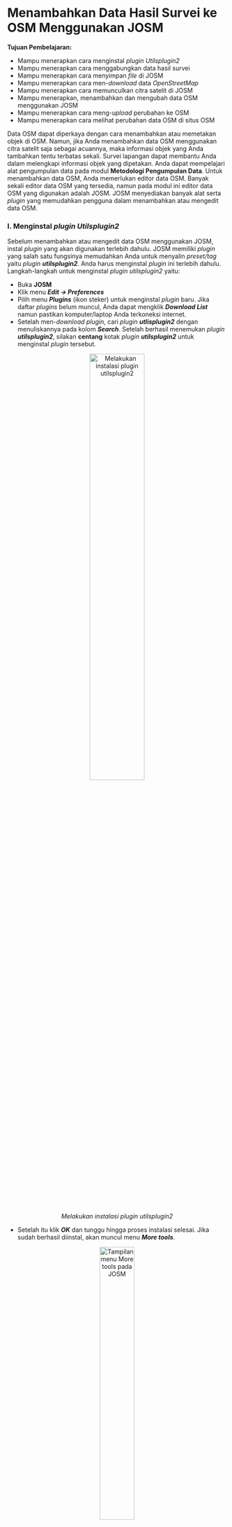 ﻿# **Menambahkan Data Hasil Survei ke OSM Menggunakan JOSM**

**Tujuan Pembelajaran:**



*   Mampu menerapkan cara menginstal _plugin Utilsplugin2_
*   Mampu menerapkan cara menggabungkan data hasil survei
*   Mampu menerapkan cara menyimpan _file_ di JOSM
*   Mampu menerapkan cara men-_download_ data _OpenStreetMap_
*   Mampu menerapkan cara memunculkan citra satelit di JOSM
*   Mampu menerapkan, menambahkan dan mengubah data OSM menggunakan JOSM
*   Mampu menerapkan cara meng-_upload_ perubahan ke OSM
*   Mampu menerapkan cara melihat perubahan data OSM di situs OSM

Data OSM dapat diperkaya dengan cara menambahkan atau memetakan objek di OSM. Namun, jika Anda menambahkan data OSM menggunakan citra satelit saja sebagai acuannya, maka informasi objek yang Anda tambahkan tentu terbatas sekali. Survei lapangan dapat membantu Anda dalam melengkapi informasi objek yang dipetakan. Anda dapat mempelajari alat pengumpulan data pada modul **Metodologi Pengumpulan Data**. Untuk menambahkan data OSM, Anda memerlukan editor data OSM. Banyak sekali editor data OSM yang tersedia, namun pada modul ini editor data OSM yang digunakan adalah JOSM. JOSM menyediakan banyak alat serta _plugin_ yang memudahkan pengguna dalam menambahkan atau mengedit data OSM.

### **I. Menginstal _plugin Utilsplugin2_**

Sebelum menambahkan atau mengedit data OSM menggunakan JOSM, instal _plugin_ yang akan digunakan terlebih dahulu. JOSM memiliki _plugin_ yang salah satu fungsinya memudahkan Anda untuk menyalin _preset/tag_ yaitu _plugin_ _**utilsplugin2**_. Anda harus menginstal _plugin_ ini terlebih dahulu. Langkah-langkah untuk menginstal _plugin utilsplugin2_ yaitu:

*   Buka **JOSM**
*   Klik menu **_Edit → Preferences_**
*   Pilih menu **_Plugins_** (ikon steker) untuk menginstal _plugin_ baru. Jika daftar _plugins_ belum muncul, Anda dapat mengklik **_Download List_** namun pastikan komputer/laptop Anda terkoneksi internet.
*   Setelah men-_download plugin_, cari _plugin **utlisplugin2**_ dengan menuliskannya pada kolom **_Search_**. Setelah berhasil menemukan _plugin **utilsplugin2**_, silakan **centang** kotak _plugin **utilsplugin2**_ untuk menginstal _plugin_ tersebut.

<p align="center">
<img width=50% src="../images/0501_utilsplugin.png" alt="Melakukan instalasi plugin utilsplugin2" title="Melakukan instalasi plugin utilsplugin2">
</p>

<p align="center"><i>Melakukan instalasi plugin utilsplugin2</i></p>

*   Setelah itu klik **_OK_** dan tunggu hingga proses instalasi selesai. Jika sudah berhasil diinstal, akan muncul menu **_More tools_**.

<p align="center">
<img width= 40% src="../images/0502_menu_more_tools.png" alt="Tampilan menu More tools pada JOSM" title="Tampilan menu More tools pada JOSM">
</p>

<p align="center"><i>Tampilan menu More tools pada JOSM</i></p>

>Catatan :
Terkadang JOSM meminta Anda untuk melakukan _Restart_ setelah melakukan instalasi _plugin_ baru untuk mengaplikasikan _plugin_ yang baru saja diinstal. Namun, tidak semua _plugin_ membutuhkan _Restart_ untuk dapat digunakan setelah instalasi.

### **II. Menggabungkan Data Survei**

Jika Anda sudah melakukan survei menggunakan alat pengumpulan data seperti _ODK Collect_ dan _OpenMapKit_, Anda dapat menggunakan data hasil survei tersebut sebagai acuan menambahkan informasi objek di OSM. Data hasil survei yang didapatkan dari _ODK Collect_ dan _OpenMapKit_ formatnya adalah _.osm_. Banyaknya _file .osm_ hasil survei dari _ODK Collect_ dan _OpenMapKit_ sama dengan banyaknya objek yang disurvei karena informasi satu objek disimpan pada satu _file .osm_. Untuk memudahkan Anda menggunakan data hasil survei untuk menambahkan informasi objek, gabungkan seluruh _file .osm_ dengan cara:



*   Arahkan **_File Explorer_** ke direktori tempat penyimpanan _file_ hasil survei dari **_ODK Collect_** dan _**OpenMapKit**_.

<p align="center">
<img width=70% src="../images/0503_direktori_file_odk.png" alt="Direktori penyimpanan file hasil survei menggunakan ODK Collect" title="Tampilan direktori penyimpanan file hasil survei menggunakan ODK Collect">
</p>

<p align="center"><i>Tampilan direktori penyimpanan file hasil survei menggunakan ODK Collect</i></p>

*   Cari semua _file .osm_ dengan cara ketikkan **osm** pada kolom _**Search**_. Pilih semua _file .osm_ dari hasil pencarian.

<p align="center">
<img width=60% src="../images/0504_pencarian_direktori.png" alt="Tampilan hasil pencarian pada direktori penyimpanan file hasil survei" title="Tampilan hasil pencarian pada direktori penyimpanan file hasil survei">
</p>

<p align="center"><i>Tampilan hasil pencarian pada direktori penyimpanan file hasil survei</i></p>

*   Tarik semua _file .osm_ yang sudah dipilih ke **JOSM**.

<p align="center">
<img width=40% src="../images/0505_layer_josm.png" alt="Tampilan layer setelah dimasukkan data hasil survei menggunakan ODK dan OMK" title="Tampilan layer setelah dimasukkan data hasil survei menggunakan ODK dan OMK">
</p>

<p align="center"><i>Tampilan layer setelah dimasukkan data hasil survei menggunakan ODK dan OMK</i></p>

*   Pilih semua _layer file_ hasil survei dengan cara **pilih _layer_ hasil survei yang paling atas, tekan _Shift_, pilih _layer_ hasil survei yang paling bawah**
*   **Klik kanan pada _layer_ hasil survei**, lalu klik **_Merge_**. Setelah itu muncul jendela **_Select target layer_**, Anda tidak perlu mengubah target _layer_ nya lalu klik **_Merge_**.

<p align="center">
<img width=70% src="../images/0506_merge_layer.png" alt="Menggabungkan layer hasil survei" title="Menggabungkan layer hasil survei">
</p>

<p align="center"><i>Menggabungkan layer hasil survei</i></p>

*   Simpan dan ubah nama _layer_ hasil gabungan seluruh data survei dengan cara **klik kanan pada _layer_ hasil gabungan**, pilih **_Save As_**, ubah nama _file_ nya dan kemudian klik **_Save_**.

<p align="center">
<img width=80% src="../images/0507_menyimpan_layer.png" alt="Menyimpan layer hasil survei yang sudah digabungkan" title="Menyimpan layer hasil survei yang sudah digabungkan">
</p>

<p align="center"><i>Menyimpan layer hasil survei yang sudah digabungkan</i></p>

*   Untuk memudahkan Anda menandai objek-objek yang sudah dipetakan atau belum dari _layer_ hasil survei, JOSM menyediakan _plugin_ _**to-do**_ cara instalasi dan penggunaan secara detailnya dapat dibaca pada modul **Menggunakan to-do list di JOSM**. Jika _plugin_ _**to-do list**_ sudah diinstal dan kotak jendela _**Todo list**_ sudah diaktifkan, pilih semua titik objek yang ada di _layer_ hasil survei yang sudah digabungkan menggunakan ikon _**Select object**_, kemudian pada kotak jendela Todo list klik **_Add_**.

<p align="center">
<img src="../images/0508_to_do_josm.png" alt="Memasukkan objek hasil survei ke dalam Todo list" title="Memasukkan objek hasil survei ke dalam Todo list">
</p>

<p align="center"><i>Memasukkan objek hasil survei ke dalam Todo list</i></p>

### **III. Men-_download_ Data OSM**

Setelah berhasil menggabungkan data hasil survei, Anda perlu men-_download_ data OSM. Hal ini bertujuan agar dapat mengetahui data OSM yang sudah dipetakan oleh pengguna lainnya dan tersedia di dalam server OSM. Untuk men-_download_ data OSM caranya adalah:

*   Klik menu **_File → Download Data_**
*   Akan muncul jendela **_Download_** yang secara _default_ menampilkan tab _**Slippy Map**_

<p align="center">
<img width=70% src="../images/0509_jendela_download.png" alt="Tampilan jendela Download Data OSM" title="Tampilan jendela Download Data OSM">
</p>

<p align="center"><i>Tampilan jendela Download Data OSM</i></p>

*   Jika peta belum menampilkan wilayah pemetaan Anda, geser peta dengan cara **klik kanan tahan** _mouse_ Anda dan **geser/arahkan** ke wilayah pemetaan Anda. Kemudian gambar kotak wilayah pemetaan Anda dengan cara **klik kiri tahan dan geserkan** hingga membentuk **kotak warna merah muda** yang meliputi seluruh wilayah pemetaan Anda. Setelah itu klik **_Download_**.
*   Jika wilayah pemetaan Anda cukup sulit mencarinya dengan cara menggeser peta, Anda dapat memilih tab **_Areas around places_** dan ketik nama wilayah pemetaan Anda di kolom **_Enter a place name to search for_** lalu klik **_Search_**. Setelah itu akan muncul nama wilayah yang Anda cari, **klik salah satu namanya** lalu silakan **kembali lagi ke tab _Slippy Map_**. Peta di tab **_Slippy Map_** akan menampilkan wilayah yang tadi sudah Anda pilih. **Buatlah kotak** yang meliputi seluruh wilayah pemetaan Anda, lalu klik **_Download_**.

>Catatan :
Perhatikan banyaknya data OSM yang sudah ada di wilayah pemetaan Anda. Jika sudah cukup banyak sebaiknya Anda tidak langsung men-_download_ seluruh data OSM yang ada di wilayah pemetaan Anda karena JOSM tidak dapat men-_download_ data yang terlalu besar sekaligus. Untuk mengatasinya, Anda dapat men-_download_ data OSM di wilayah pemetaan Anda per bagian. 

<p align="center">
<img width=70% src="../images/0510_tab_areas_around_places.png" alt="Tampilan tab “Areas around places” pada jendela Download" title="Tampilan tab “Areas around places” pada jendela Download">
</p>

<p align="center"><i>Tampilan tab “Areas around places” pada jendela Download</i></p>

*   Setelah berhasil men-_download_ data OSM pada wilayah pemetaan Anda, akan muncul _layer_ baru yang juga akan menjadi _layer_ area kerja Anda untuk menambahkan dan mengubah data OSM. Pastikan Anda hanya menambahkan data pada **kotak yang tidak diarsir** karena kotak yang diarsir sudah bukan wilayah yang Anda _download_. Pastikan seluruh area survei Anda data OSM nya sudah di-_download_. Seperti ini tampilannya:

<p align="center">
<img src="../images/0511_download_data_osm.png" alt="Tampilan JOSM ketika sudah berhasil men-download data OSM" title="Tampilan JOSM ketika sudah berhasil men-download data OSM">
</p>

<p align="center"><i>Tampilan JOSM ketika sudah berhasil men-download data OSM</i></p>

*   Jika sudah berhasil men-_download_ data OSM di seluruh area survei Anda, gabungkan _layer_ data OSM hasil _download_ dengan _layer_ hasil survei yang sudah digabung pada subbab sebelumnya. Caranya **pilih kedua _layer_** tersebut kemudian **klik kanan**, pilih **_Merge_**. Simpan pada _layer_ hasil survei yang sudah digabung. Kemudian klik **_Merge_**.

<p align="center">
<img width=70% src="../images/0512_menggabungkan_layer.png" alt="Menggabungkan layer data OSM dengan data hasil survei" title="Menggabungkan layer data OSM dengan data hasil survei">
</p>

<p align="center"><i>Menggabungkan layer data OSM dengan data hasil survei</i></p>

### **IV. Menambahkan Citra Satelit**

*   Setelah berhasil men-_download_ data OSM, tambahkan citra satelit untuk acuan dalam memetakan dengan cara mengklik **_Imagery_ → pilih citra yang akan digunakan, misalnya _DigitalGlobe Premium Imagery_**. Setelah berhasil menambahkan citra satelit berarti Anda sudah siap untuk menambahkan data OSM. Tampilannya akan seperti ini:

<p align="center">
<img src="../images/0513_menambahkan_citra.png" alt="Tampilan data OSM yang sudah ditambahkan citra satelit" title="Tampilan data OSM yang sudah ditambahkan citra satelit">
</p>

<p align="center"><i>Tampilan data OSM yang sudah ditambahkan citra satelit</i></p>

*   Anda juga dapat mengatur tampilan citra satelit yang Anda gunakan. Caranya, pilih _layer_ citra satelitnya kemudian klik pada ikon **_Change visibility of selected layer_** lalu ubah tampilannya sesuai keinginan Anda.

<p align="center">
<img width=30% src="../images/0514_setting_citra.png" alt="Mengubah tampilan citra satelit" title="Mengubah tampilan citra satelit">
</p>

<p align="center"><i>Mengubah tampilan citra satelit</i></p>

*   Terkadang citra satelit yang digunakan khususnya **_DigitalGlobe Premium Imagery_** memiliki perbedaan tampilan ketika di _zoom in_ dan _zoom out_ dan hanya salah satunya yang sesuai dengan data OSM nya. Agar tampilan citranya tidak berubah-ubah ketika di _zoom in_ atau _zoom out_, nonaktifkan fitur _**Auto zoom**_ dengan cara **klik kanan pada citra di kanvas kerja → klik _Auto zoom_** sehingga tanda centang pada **_Auto zoom_** hilang.

<p align="center">
<img width=30% src="../images/0515_auto_zoom.png" alt="Menonaktifkan Auto zoom pada citra satelit" title="Menonaktifkan Auto zoom pada citra satelit">
</p>

<p align="center"><i>Menonaktifkan Auto zoom pada citra satelit</i></p>

### **V. Mengedit dengan JOSM**

Setelah menginstal _plugin utilsplugin2_, menggabungkan data hasil survei, men-_download_ data OSM, serta memasukkan citra satelit, sekarang Anda sudah siap menambahkan/mengubah data OSM menggunakan JOSM. Anda dapat menggambar objek yang belum dipetakan atau mengubah objek yang sudah dipetakan menggunakan alat-alat yang sudah Anda pelajari pada modul **Menggunakan JOSM**. Berikut ini adalah cara mengedit data OSM menggunakan data hasil survei, data OSM dan citra satelit yang sudah dibuka sebelumnya di JOSM:

*   Setelah berhasil mengikuti langkah-langkah pada empat subbab sebelumnya, pada JOSM Anda akan terdapat dua _layer_ yang terbuka di JOSM yaitu **_layer_ citra satelit** (pada gambar adalah _layer DigitalGlobe Premium Imagery_) dan **_layer_ data hasil survei yang sudah digabungkan dengan data OSM yang di-_download_** (pada gambar adalah _layer hasil_survey_jakut.osm_). Tampilannya akan seperti ini:

<p align="center">
<img width=50% src="../images/0516_menambahkan_data_survei.png" alt="Tampilan JOSM setelah dimasukkan data hasil survei dan citra satelit" title="Tampilan JOSM setelah dimasukkan data hasil survei dan citra satelit">
</p>

<p align="center"><i>Tampilan JOSM setelah dimasukkan data hasil survei dan citra satelit</i></p>

*   Agar Anda tidak mengubah batas administrasi yang sudah dipetakan pada OSM, Anda dapat menggunakan fitur **Filter** pada JOSM. Hal ini dikarenakan batas administrasi merupakan hal yang bersifat khusus dan tidak terkait dengan objek lainnya di dalam OSM. Untuk menggunakan fitur **Filter**, aktifkan kotak jendela Filter dengan cara klik menu **_Windows → Filter_**. Akan muncul kotak jendela Filter di sebelah kanan kanvas kerja Anda. Klik **_Add_** pada kotak jendela Filter, tuliskan **boundary=administrative** pada kolom **Filter _string_** dan kemudian klik **_Submit Filter_**. Akan muncul sebuah filter baru untuk batas administrasi, untuk menonaktifkan filter Anda dapat menghilangkan tanda centang di sebelah filter. Untuk mengetahui lebih lanjut mengenai fitur **Filter** JOSM, Anda dapat mempelajari modul **Menggunakan Alat Filter di JOSM**.

<p align="center">
<img width=40% src="../images/0517_jendela_filter.png" alt="Tampilan kotak jendela Filter" title="Tampilan kotak jendela Filter">
</p>

<p align="center"><i>Tampilan kotak jendela Filter</i></p>

<p align="center">
<img width=80% src="../images/0518_mengisi_filter.png" alt="Mengisi filter string pada jendela Filter" title="Mengisi filter string pada jendela Filter">
</p>

<p align="center"><i>Mengisi filter string pada jendela Filter</i></p>

<p align="center">
<img width=40% src="../images/0519_filter_sudah_diisi.png" alt="Tampilan kotak jendela filter yang sudah ditambahkan sebuah filter" title="Tampilan kotak jendela filter yang sudah ditambahkan sebuah filter">
</p>

<p align="center"><i>Tampilan kotak jendela filter yang sudah ditambahkan sebuah filter</i></p>

*   Setelah itu, mulai lakukan pemetaan dengan perbesar ke sebuah objek langsung, pilih salah satu objek yang ada di kotak jendela _todo list_ kemudian klik **_Zoom_**. Setelah titik objek tersebut diperbesar dan terpilih, Anda dapat menyalin _tag_ yang ada di objek tersebut ke objek OSM ter-_download_. Caranya pilih objek OSM ter-_download_ yang bertampalan/berdekatan dengan titik objek hasil survei yang sebelumnya dipilih, kemudian pilih menu **_More tools_ → _Copy tags from previous selection_** atau tekan **Shift + R** di _keyboard_. Pastikan objek yang Anda pilih sebelum menyalin _tag_ adalah objek hasil survei yang bertampalan/berdekatan dengan objek OSM ter-_download_. Pastikan juga _tag_ yang disalin sudah sesuai dengan aturan OSM serta sudah sesuai juga dengan objeknya. Seperti pada contoh objek klinik yang berada di ruko di bawah ini, objek titik hanya berisi _tag_ yang sesuai untuk objek titik, sedangan _tag_ yang berisi informasi bangunan diberikan ke objek bangunan dimana objek titik tersebut berada. Jika sudah selesai menyalin _tag_ dari satu objek, klik **_Mark_** untuk menandakan bahwa objek tersebut sudah dimasukkan ke OSM. Ulangi langkah-langkah tersebut sampai semua objek selesai dimasukkan.

<p align="center">
<img width=70% src="../images/0520_fitur_zoom_mark_todo.png" alt="Menggunakan fitur Zoom dan Mark pada Todo list" title="Menggunakan fitur Zoom dan Mark pada Todo list">
</p>

<p align="center"><i>Menggunakan fitur Zoom dan Mark pada Todo list</i></p>

<p align="center">
<img width=70% src="../images/0521_tag_objek_titik.png" alt="Menyesuaikan isi tag dengan objek titik" title="Menyesuaikan isi tag dengan objek titik">
</p>

<p align="center"><i>Menyesuaikan isi tag dengan objek titik</i></p>

<p align="center">
<img width=70% src="../images/0522_menyalin_tag.png" alt="Menyalin tag mengenai bangunan menggunakan Shift + R" title="Menyalin tag mengenai bangunan menggunakan Shift + R">
</p>

<p align="center"><i>Menyalin tag mengenai bangunan menggunakan Shift + R</i></p>

*   Contoh objek yang dipetakan di atas digambarkan sebagai sebuah titik. Jika Anda menemukan objek yang sebaiknya digambarkan sebagai poligon, seperti misalnya kompleks sekolah yang memiliki lebih dari satu bangunan. Caranya hampir sama dengan memetakan objek titik pada langkah sebelumnya. Pilih titik objek sekolah yang akan dipetakan pada jendela _todo list_ kemudian klik **_Zoom_**. Pilih titik objek sekolah lalu salin _tag_ dari objek titik sekolah yang akan dipetakan dengan memilih objek poligon bangunan yang bertampalan/berdekatan dengan titik objek sekolah tersebut kemudian klik menu **_More tools_ → _Copy tags from previous selection_** atau tekan **Shift + R** di _keyboard_. Setelah _tag_ berhasil disalin, hapus _tag_ yang tidak berhubungan dengan bangunan dan sisakan _tag_ yang berhubungan dengan bangunan. Gambar kawasan sekolah yang meliputi seluruh bangunan menggunakan **_Draw nodes_**, lalu salin _tag_ yang sesuai dengan informasi kawasan sekolah (yang sebelumnya dihapus pada poligon bangunan) seperti _amenity_, _name_ dan _addr_. Setelah selesai memetakan kompleks sekolah, hapus objek titik hasil survei karena sudah dipetakan sebagai poligon kawasan sekolah.

<p align="center">
<img width=70% src="../images/0523_objek_sekolah_hasil_survei.png" alt="Objek sekolah hasil survei" title="Objek sekolah hasil survei">
</p>

<p align="center"><i>Objek sekolah hasil survei</i></p>

<p align="center">
<img width=70% src="../images/0524_tag_bangunan_sekolah.png" alt="Menyesuaikan isi tag dengan bangunan sekolah" title="Menyesuaikan isi tag dengan bangunan sekolah">
</p>

<p align="center"><i>Menyesuaikan isi tag dengan bangunan sekolah</i></p>

<p align="center">
<img width=70% src="../images/0525_tag_kawasan_sekolah.png" alt="Menyesuaikan isi tag dengan kawasan sekolah" title="Menyesuaikan isi tag dengan kawasan sekolah">
</p>

<p align="center"><i>Menyesuaikan isi tag dengan kawasan sekolah</i></p>

### **VI. Menyimpan Perubahan**

*   Jika Anda sudah selesai menambahkan/mengubah objek menggunakan JOSM, simpan perubahan tersebut ke server OSM karena data yang Anda tambahkan/ubah hanya ada di komputer Anda saja. Untuk menyimpan perubahan ke server OSM, caranya klik menu **_File → Upload Data_**.
*   Apabila terdapat peringatan/kesalahan (_warning/error_) setelah Anda mengklik _Upload Data_, sebaiknya peringatan/kesalahan tersebut diperbaiki terlebih dahulu. Untuk cara-cara memperbaiki peringatan/kesalahan dan jenis-jenis peringatan/kesalahan yang sering ditemui, Anda dapat mempelajari modul **Penggunaan JOSM untuk Validasi Data Survei**. Namun, jika Anda belum memahami bagaimana cara untuk memperbaiki peringatan/kesalahan, maka Anda dapat langsung mengklik **_Continue Upload_** dan akan muncul jendela **_Upload_**.
*   Jika tidak ada peringatan/kesalahan (_warning/error_), akan langsung muncul jendela **_Upload_**. Pada jendela **_Upload_** tersebut, pada kolom komentar isikan penambahan dan perubahan yang dilakukan dan pada kolom sumber tuliskan citra satelit yang digunakan untuk memetakan. Tuliskan juga ‘_survey_’ pada kolom sumber apabila Anda melakukan survei. Jika Anda merasa pekerjaan Anda perlu diperiksa oleh pengguna lain yang sudah mahir dalam memetakan menggunakan OSM, silakan centang _**I would like someone to review my edits**_. Setelah itu klik **_Upload Changes_**.

<p align="center">
<img width=50% src="../images/0526_upload_josm.png" alt="Tampilan jendela Upload" title="Tampilan jendela Upload">
</p>

<p align="center"><i>Tampilan jendela Upload</i></p>

>Catatan:
Ketika Anda memetakan suatu wilayah, sebaiknya Anda meng-_upload_-nya secara berkala agar tidak terlalu banyak perubahan yang di-_upload_. Semakin banyak perubahan yang di-_upload_ akan semakin lama pula proses _upload_-nya selesai. Apabila hasil pekerjaan Anda sudah terlanjur banyak jumlahnya, sebaiknya Anda meng-_upload_-nya per bagian. Caranya, pada jendela _**Upload**_, pilih tab _**Advanced**_ dan pilih _**Upload data in chunks of objects**_. Kemudian isi _**Chunk size**_ nya dengan jumlah perubahan yang akan di-_upload_ per bagian, misalnya 500. Hal ini bertujuan agar _upload_ tidak terputus di tengah jalan, terutama apabila internet tidak stabil dan juga menghindari terjadinya kesalahan duplikasi objek.

### **VII. Menyimpan _File .osm_**



*   Anda juga dapat menyimpan _layer_ hasil pekerjaan Anda dengan cara **klik kanan** di _layer_ tempat pekerjaan Anda dan pilih **_Save_**. Akan muncul jendela **_Save OSM file_** seperti di bawah ini. Tuliskan nama _file .osm_ nya sesuai yang Anda inginkan, kemudian klik **_Save_**. _File_ hasil pekerjaan Anda akan tersimpan dengan format _.osm_.

<p align="center">
<img width=70% src="../images/0527_menyimpan_file_osm.png" alt="Tampilan jendela Save OSM File" title="Tampilan jendela Save OSM File">
</p>

<p align="center"><i>Tampilan jendela Save OSM File</i></p>

>Catatan :
Apabila Anda belum selesai memetakan wilayah pemetaan Anda dan ingin melanjutkan memetakan, Anda dapat menyimpan pekerjaan Anda terlebih dahulu dalam format _.osm_ dan melanjutkannya. Caranya, buka _file .osm_ yang sudah disimpan dengan mengklik menu **_File → Open_** kemudian pilih _file_ yang akan dibuka dan klik **_Open_**. Setelah dibuka, perbarui data OSM tersebut dengan mengklik menu **_File → Update Data_** dan setelah itu Anda dapat melanjutkan pemetaan dan meng-_upload_-nya seperti langkah yang telah dibahas sebelumnya.

### **VIII. Melihat Perubahan di Peta**

*   Anda dapat melihat perubahan di peta OSM dengan mengeceknya pada _website_ <https://www.openstreetmap.org> dan mengarahkan peta ke wilayah pemetaan yang sudah Anda tambahkan datanya. Perlu diingat, perubahan baru dapat dilihat beberapa saat setelah Anda meng-_upload_ hasil pemetaan ke server OSM.

<p align="center">
<img width=90% src="../images/0528_hasil_upload.png" alt="Tampilan perubahan sebelum dan sesudah proses pemetaan" title="Tampilan perubahan sebelum dan sesudah proses pemetaan">
</p>

<p align="center"><i>Tampilan perubahan sebelum (kiri) dan sesudah (kanan) proses pemetaan</i></p>

**RINGKASAN**

Jika Anda dapat mengikuti dan memperhatikan seluruh tahapan dalam bab ini, maka Anda telah berhasil menerapkan proses pemetaan OSM menggunakan JOSM. Anda sudah dapat menerapkan proses menambahkan data hasil lapang ke dalam _OpenStreetMap_ seperti men-_download_ data OSM, menambahkan citra satelit, mengedit dengan JOSM, meng-_upload_ hasil pemetaan, menyimpan hasil pemetaan menjadi format _.osm_ dan melihat perubahan hasil pemetaan. Anda dapat memasukkan hasil survei secara berkala ke dalam OSM, misalnya hasil survei berdasarkan administrasi kelurahan. Jika Anda sudah melakukan survei di satu kelurahan, maka Anda dapat memasukkan data tersebut ke dalam OSM. Hal ini dapat menghindari terjadinya penumpukan data survei dan _Quality Assurance_ dapat melakukan validasi data.

